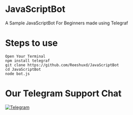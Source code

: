 # JavaScriptBot
A Sample JavaScriptBot For Beginners made using Telegraf

# Steps to use
```
Open Your Terminal
npm install telegraf 
git clone https://github.com/Reeshuxd/JavaScriptBot
cd JavaScriptBot
node bot.js
```

# Our Telegram Support Chat
[![Telegram](https://img.shields.io/badge/telegram-1b77FF.svg?style=for-the-badge&logo=telegram)](https://t.me/TheTeleGramSupportChat)

